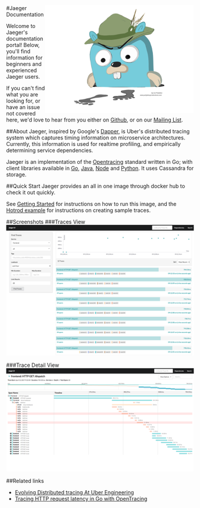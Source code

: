 <img align="right" src="images/jaeger-vector.svg" width=400>
#Jaeger Documentation

Welcome to Jaeger's documentation portal! Below, you'll find information for beginners and experienced Jaeger users. 

If you can't find what you are looking for, or have an issue not covered here, we'd love to hear from you either on [Github](https://github.com/uber/jaeger/issues), or on our [Mailing List](https://groups.google.com/forum/#!forum/jaeger-tracing). 

##About
Jaeger, inspired by Google's [Dapper](https://research.google.com/pubs/pub36356.html), is Uber's distributed tracing system which captures timing information on microservice architectures. Currently, this information is used for realtime profiling, and empirically determining service dependencies.

Jaeger is an implementation of the [Opentracing](http://opentracing.io/) standard written in Go; with client libraries available in [Go](https://github.com/uber/jaeger-client-go), [Java](https://github.com/uber/jaeger-client-java), [Node](https://github.com/uber/jaeger-client-node) and [Python](https://github.com/uber/jaeger-client-python). It uses Cassandra for storage.

##Quick Start
Jaeger provides an all in one image through docker hub to check it out quickly. 

See [Getting Started](getting_started.md#docker) for instructions on how to run this image, and the [Hotrod example](getting_started.md#tracing-a-sample-application) for instructions on creating sample traces. 

##Screenshots
###Traces View
[![Traces View](images/traces-ss.png)](images/traces-ss.png)

###Trace Detail View
[![Detail View](images/trace-detail-ss.png)](images/trace-detail-ss.png)

##Related links
- [Evolving Distributed tracing At Uber Engineering](https://eng.uber.com/distributed-tracing/)
- [Tracing HTTP request latency in Go with OpenTracing](https://medium.com/opentracing/tracing-http-request-latency-in-go-with-opentracing-7cc1282a100a)
